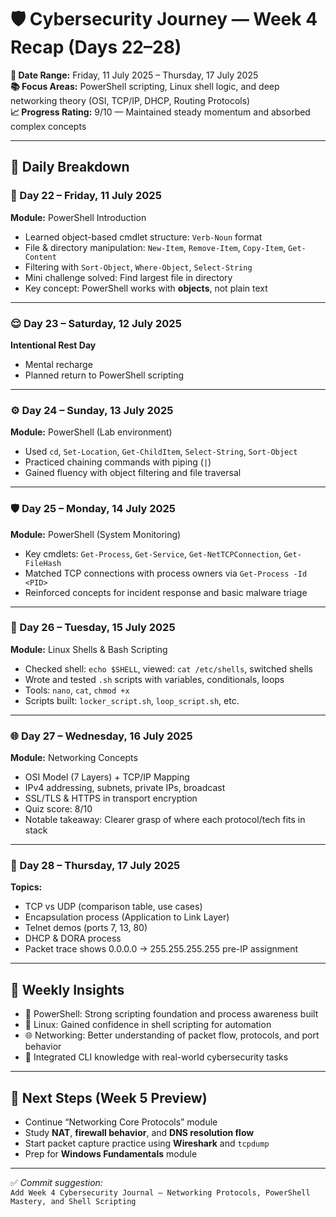 
# 🛡️ Cybersecurity Journey — Week 4 Recap (Days 22–28)

**📅 Date Range:** Friday, 11 July 2025 – Thursday, 17 July 2025  
**📚 Focus Areas:** PowerShell scripting, Linux shell logic, and deep networking theory (OSI, TCP/IP, DHCP, Routing Protocols)  
**📈 Progress Rating:** 9/10 — Maintained steady momentum and absorbed complex concepts

---

## 📆 Daily Breakdown

### 🧪 Day 22 – Friday, 11 July 2025  
**Module:** PowerShell Introduction  
- Learned object-based cmdlet structure: `Verb-Noun` format  
- File & directory manipulation: `New-Item`, `Remove-Item`, `Copy-Item`, `Get-Content`  
- Filtering with `Sort-Object`, `Where-Object`, `Select-String`  
- Mini challenge solved: Find largest file in directory  
- Key concept: PowerShell works with **objects**, not plain text  

---

### 😌 Day 23 – Saturday, 12 July 2025  
**Intentional Rest Day**  
- Mental recharge  
- Planned return to PowerShell scripting

---

### ⚙️ Day 24 – Sunday, 13 July 2025  
**Module:** PowerShell (Lab environment)  
- Used `cd`, `Set-Location`, `Get-ChildItem`, `Select-String`, `Sort-Object`  
- Practiced chaining commands with piping (`|`)  
- Gained fluency with object filtering and file traversal  

---

### 🛡️ Day 25 – Monday, 14 July 2025  
**Module:** PowerShell (System Monitoring)  
- Key cmdlets: `Get-Process`, `Get-Service`, `Get-NetTCPConnection`, `Get-FileHash`  
- Matched TCP connections with process owners via `Get-Process -Id <PID>`  
- Reinforced concepts for incident response and basic malware triage  

---

### 🐧 Day 26 – Tuesday, 15 July 2025  
**Module:** Linux Shells & Bash Scripting  
- Checked shell: `echo $SHELL`, viewed: `cat /etc/shells`, switched shells  
- Wrote and tested `.sh` scripts with variables, conditionals, loops  
- Tools: `nano`, `cat`, `chmod +x`  
- Scripts built: `locker_script.sh`, `loop_script.sh`, etc.

---

### 🌐 Day 27 – Wednesday, 16 July 2025  
**Module:** Networking Concepts  
- OSI Model (7 Layers) + TCP/IP Mapping  
- IPv4 addressing, subnets, private IPs, broadcast  
- SSL/TLS & HTTPS in transport encryption  
- Quiz score: 8/10  
- Notable takeaway: Clearer grasp of where each protocol/tech fits in stack

---

### 🔄 Day 28 – Thursday, 17 July 2025  
**Topics:**  
- TCP vs UDP (comparison table, use cases)  
- Encapsulation process (Application to Link Layer)  
- Telnet demos (ports 7, 13, 80)  
- DHCP & DORA process  
- Packet trace shows 0.0.0.0 → 255.255.255.255 pre-IP assignment

---

## 🧠 Weekly Insights

- 🔧 PowerShell: Strong scripting foundation and process awareness built  
- 🧬 Linux: Gained confidence in shell scripting for automation  
- 🌐 Networking: Better understanding of packet flow, protocols, and port behavior  
- 🎯 Integrated CLI knowledge with real-world cybersecurity tasks

---

## 📌 Next Steps (Week 5 Preview)

- Continue “Networking Core Protocols” module  
- Study **NAT**, **firewall behavior**, and **DNS resolution flow**  
- Start packet capture practice using **Wireshark** and `tcpdump`  
- Prep for **Windows Fundamentals** module

---

✅ *Commit suggestion:*  
`Add Week 4 Cybersecurity Journal – Networking Protocols, PowerShell Mastery, and Shell Scripting`
